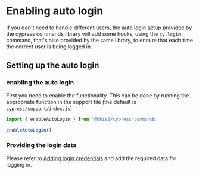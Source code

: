 # Enabling auto login

If you don't need to handle different users, the auto login setup provided by
the cypress commands library will add some hooks, using the `cy.login` command,
that's also provided by the same library, to ensure that each time the correct
user is being logged in.

## Setting up the auto login

### enabling the auto login

First you need to enable the functionality. This can be done by running the
appropriate function in the support file (the default is
`cypress/support/index.js`)

```js
import { enableAutoLogin } from '@dhis2/cypress-commands'

enableAutoLogin()
```

### Providing the login data

Please refer to [Adding login credentials](./add-login-credentials) and
add the required data for logging in.
